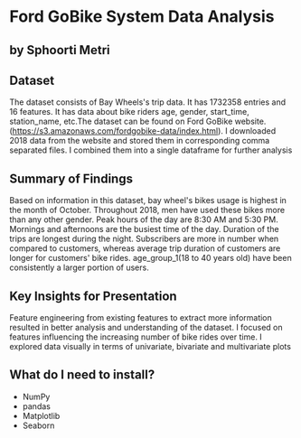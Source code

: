 # Ford GoBike System Data Analysis
## by Sphoorti Metri


## Dataset

The dataset consists of Bay Wheels's trip data. It has 1732358 entries and 16 features. It has data about bike riders age, gender, start_time, station_name, etc.The dataset can be found on Ford GoBike website.(https://s3.amazonaws.com/fordgobike-data/index.html). I downloaded 2018 data from the website and stored them in corresponding comma separated files. I combined them into a single dataframe for further analysis

## Summary of Findings

Based on information in this dataset, bay wheel's bikes usage is highest in the month of October. Throughout 2018, men have used these bikes more than any other gender. Peak hours of the day are 8:30 AM and 5:30 PM. Mornings and afternoons are the busiest time of the day. Duration of the trips are longest during the night. Subscribers are more in number when compared to customers, whereas average trip duration of customers are longer for customers' bike rides. age_group_1(18 to 40 years old) have been consistently a larger portion of users.

## Key Insights for Presentation

Feature engineering from existing features to extract more information resulted in better analysis and understanding of the dataset. I focused on features influencing the increasing number of bike rides over time. I explored data visually in terms of univariate, bivariate and multivariate plots

## What do I need to install?
- NumPy
- pandas
- Matplotlib
- Seaborn
